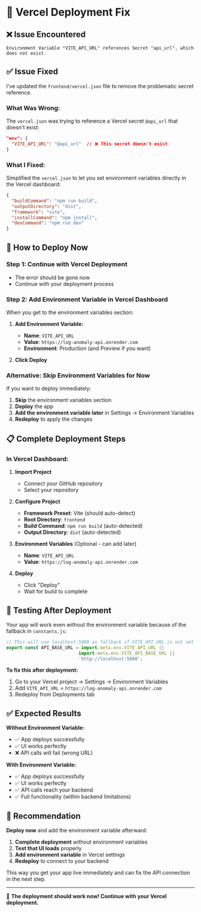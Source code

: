 # 🔧 Vercel Deployment Fix

## ❌ **Issue Encountered**
```
Environment Variable "VITE_API_URL" references Secret "api_url", which does not exist.
```

## ✅ **Issue Fixed**

I've updated the `frontend/vercel.json` file to remove the problematic secret reference.

### **What Was Wrong:**
The `vercel.json` was trying to reference a Vercel secret `@api_url` that doesn't exist:
```json
"env": {
  "VITE_API_URL": "@api_url"  // ❌ This secret doesn't exist
}
```

### **What I Fixed:**
Simplified the `vercel.json` to let you set environment variables directly in the Vercel dashboard:
```json
{
  "buildCommand": "npm run build",
  "outputDirectory": "dist", 
  "framework": "vite",
  "installCommand": "npm install",
  "devCommand": "npm run dev"
}
```

## 🚀 **How to Deploy Now**

### **Step 1: Continue with Vercel Deployment**
- The error should be gone now
- Continue with your deployment process

### **Step 2: Add Environment Variable in Vercel Dashboard**
When you get to the environment variables section:

1. **Add Environment Variable:**
   - **Name**: `VITE_API_URL`
   - **Value**: `https://log-anomaly-api.onrender.com`
   - **Environment**: Production (and Preview if you want)

2. **Click Deploy**

### **Alternative: Skip Environment Variables for Now**
If you want to deploy immediately:
1. **Skip** the environment variables section
2. **Deploy** the app
3. **Add the environment variable later** in Settings → Environment Variables
4. **Redeploy** to apply the changes

## 📋 **Complete Deployment Steps**

### **In Vercel Dashboard:**

1. **Import Project**
   - Connect your GitHub repository
   - Select your repository

2. **Configure Project**
   - **Framework Preset**: Vite (should auto-detect)
   - **Root Directory**: `frontend`
   - **Build Command**: `npm run build` (auto-detected)
   - **Output Directory**: `dist` (auto-detected)

3. **Environment Variables** (Optional - can add later)
   - **Name**: `VITE_API_URL`
   - **Value**: `https://log-anomaly-api.onrender.com`

4. **Deploy**
   - Click "Deploy"
   - Wait for build to complete

## 🧪 **Testing After Deployment**

Your app will work even without the environment variable because of the fallback in `constants.js`:

```javascript
// This will use localhost:5000 as fallback if VITE_API_URL is not set
export const API_BASE_URL = import.meta.env.VITE_API_URL || 
                           import.meta.env.VITE_API_BASE_URL || 
                           'http://localhost:5000';
```

**To fix this after deployment:**
1. Go to your Vercel project → Settings → Environment Variables
2. Add `VITE_API_URL` = `https://log-anomaly-api.onrender.com`
3. Redeploy from Deployments tab

## ✅ **Expected Results**

**Without Environment Variable:**
- ✅ App deploys successfully
- ✅ UI works perfectly
- ❌ API calls will fail (wrong URL)

**With Environment Variable:**
- ✅ App deploys successfully  
- ✅ UI works perfectly
- ✅ API calls reach your backend
- ✅ Full functionality (within backend limitations)

## 🎯 **Recommendation**

**Deploy now** and add the environment variable afterward:
1. **Complete deployment** without environment variables
2. **Test that UI loads** properly
3. **Add environment variable** in Vercel settings
4. **Redeploy** to connect to your backend

This way you get your app live immediately and can fix the API connection in the next step.

---

🚀 **The deployment should work now! Continue with your Vercel deployment.**